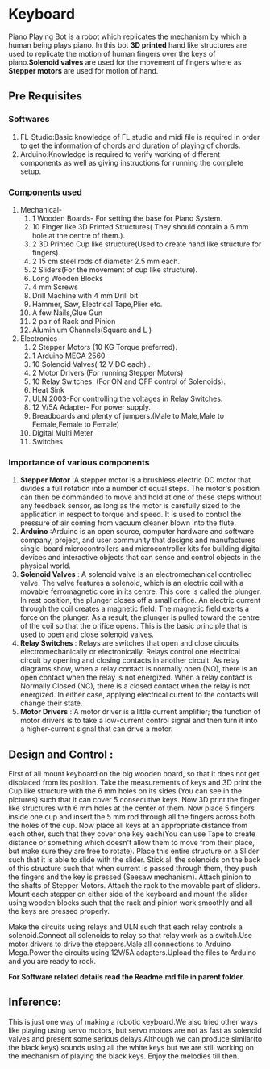# Keyboard
Piano Playing Bot is a robot which replicates the mechanism by which a human being plays piano. In this bot **3D printed** hand like structures are used to replicate the motion of human fingers over the keys of piano.**Solenoid valves** are used for the movement of fingers where as **Stepper motors** are used for motion of hand.
## Pre Requisites
### Softwares
1. FL-Studio:Basic knowledge of FL studio and midi file is required in order to get the information of chords and duration of playing of chords.
2. Arduino:Knowledge is required to verify working of different components as well as giving instructions for running the complete setup.
### Components used

1. Mechanical-
   1. 1 Wooden Boards- For setting the base for Piano System.
   2. 10 Finger like 3D Printed Structures( They should contain a 6 mm hole at the centre of them.).
   3. 2 3D Printed Cup like structure(Used to create hand like structure for fingers).
   4. 2 15 cm steel rods of diameter 2.5 mm each.
   5. 2 Sliders(For the movement of cup like structure).
   6. Long Wooden Blocks
   7. 4 mm Screws
   8. Drill Machine with 4 mm Drill bit
   9. Hammer, Saw, Electrical Tape,Plier etc.
   10. A few Nails,Glue Gun
   11. 2 pair of Rack and Pinion
   12. Aluminium Channels(Square and L )
2. Electronics-
   1. 2 Stepper Motors (10 KG Torque preferred).
   2. 1 Arduino MEGA 2560
   3. 10 Solenoid Valves( 12 V DC each) .
   4. 2 Motor Drivers (For running Stepper Motors)
   5. 10 Relay Switches. (For ON and OFF control of Solenoids).
   6. Heat Sink
   7. ULN 2003-For controlling the voltages in Relay Switches. 
   8. 12 V/5A Adapter- For power supply.
   9. Breadboards and plenty of jumpers.(Male to Male,Male to Female,Female to Female)
   10. Digital Multi Meter
   11. Switches
 ### Importance of various components
 
1. **Stepper Motor** :A stepper motor is a brushless electric DC motor that divides a full rotation into a number of equal steps. The motor's position can then be commanded to move and hold at one of these steps without any feedback sensor, as long as the motor is carefully sized to the application in respect to torque and speed.
It is used to control the pressure of air coming from vacuum cleaner blown into the flute.
2. **Arduino** :Arduino is an open source, computer hardware and software company, project, and user community that designs and manufactures single-board microcontrollers and microcontroller kits for building digital devices and interactive objects that can sense and control objects in the physical world.  
3. **Solenoid Valves** : A solenoid valve is an electromechanical controlled valve. The valve features a solenoid, which is an electric coil with a movable ferromagnetic core in its centre. This core is called the plunger. In rest position, the plunger closes off a small orifice. An electric current through the coil creates a magnetic field. The magnetic field exerts a force on the plunger. As a result, the plunger is pulled toward the centre of the coil so that the orifice opens. This is the basic principle that is used to open and close solenoid valves.
4. **Relay Switches** : Relays are switches that open and close circuits electromechanically or electronically. Relays control one electrical circuit by opening and closing contacts in another circuit. As relay diagrams show, when a relay contact is normally open (NO), there is an open contact when the relay is not energized. When a relay contact is Normally Closed (NC), there is a closed contact when the relay is not energized. In either case, applying electrical current to the contacts will change their state. 
5. **Motor Drivers** : A motor driver is a little current amplifier; the function of motor drivers is to take a low-current control signal and then turn it into a higher-current signal that can drive a motor.
## Design and Control :
 First of all mount keyboard on the big wooden board, so that it does not get displaced from its position. Take the measurements of keys and 3D print the Cup like structure with the 6 mm holes on its sides (You can see in the pictures) such that it can cover 5 consecutive keys. Now 3D print the finger like structures with 6 mm holes at the center of them. Now place 5 fingers inside one cup and insert the 5 mm rod through all the fingers across both the holes of the cup. Now place all keys at an appropriate distance from each other, such that they cover one key each(You can use Tape to create distance or something which doesn't allow them to move from their place, but make sure they are free to rotate). Place this entire structure on a Slider such that it is able to slide with the slider. Stick all the solenoids on the back of this structure such that when current is passed through them, they push the fingers and the key is pressed (Seesaw mechanism). Attach pinion to the shafts of Stepper Motors. Attach the rack to the movable part of sliders. Mount each stepper on either side of the keyboard and mount the slider using wooden blocks such that the rack and pinion work smoothly and all the keys are pressed properly.
  
   Make the circuits using relays and ULN such that each relay controls a solenoid.Connect all solenoids to relay so that relay work as a switch.Use motor drivers to drive the steppers.Male all connections to Arduino Mega.Power the circuits using 12V/5A adapters.Upload the files to Arduino and you are ready to rock.
   
   **For Software related details read the Readme.md file in parent folder.**
   ## Inference: 
   This is just one way of making a robotic keyboard.We also tried other ways like playing using servo motors, but servo motors are not as fast as solenoid valves and present some serious delays.Although we can produce similar(to the black keys) sounds using all the white keys but we are still working on the mechanism of playing the black keys. Enjoy the melodies till then.
